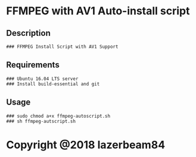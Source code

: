 # FFMPEG with AV1 Auto-install script

  ## Description
    ### FFMPEG Install Script with AV1 Support 

  ## Requirements
    ### Ubuntu 16.04 LTS server
    ### Install build-essential and git

  ## Usage
    ### sudo chmod a+x ffmpeg-autoscript.sh
    ### sh ffmpeg-autscript.sh


# Copyright @2018 lazerbeam84
